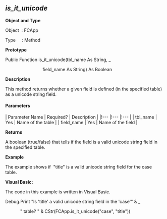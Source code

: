 _is_it_unicode_
-----------------

**Object and Type**

Object  : FCApp

Type     : Method

**Prototype**

Public Function is_it_unicode(tbl_name As String, _

                              field_name As String) As Boolean

**Description**

This method returns whether a given field is defined (in the specified table) as a unicode string field.

#### Parameters

| Parameter Name | Required? | Description |
|!--- |!--- |!--- |
| tbl_name | Yes | Name of the table |
| field_name | Yes | Name of the field |

**Returns**

A boolean (true/false) that tells if the field is a valid unicode string field in the specified table.

**Example**

The example shows if  "title" is a valid unicode string field for the case table.

**Visual Basic:**

The code in this example is written in Visual Basic.

Debug.Print "Is 'title' a valid unicode string field in the 'case'" & _

            " table? " & CStr(FCApp.is_it_unicode("case", "title"))